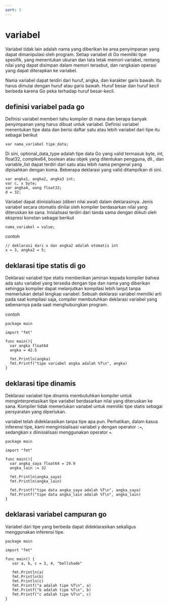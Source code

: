 ```yaml
---
sort: 3
---
```


# variabel

Variabel tidak lain adalah nama yang diberikan ke area penyimpanan yang dapat dimanipulasi oleh program. Setiap variabel di Go memiliki tipe spesifik, yang menentukan ukuran dan tata letak memori variabel, rentang nilai yang dapat disimpan dalam memori tersebut, dan rangkaian operasi yang dapat diterapkan ke variabel.

Nama variabel dapat terdiri dari huruf, angka, dan karakter garis bawah. Itu harus dimulai dengan huruf atau garis bawah. Huruf besar dan huruf kecil berbeda karena Go peka terhadap huruf besar-kecil.

## definisi variabel pada go

Definisi variabel memberi tahu kompiler di mana dan berapa banyak penyimpanan yang harus dibuat untuk variabel. Definisi variabel menentukan tipe data dan berisi daftar satu atau lebih variabel dari tipe itu sebagai berikut

```
var nama_variabel tipe_data;
```

Di sini, optional_data_type adalah tipe data Go yang valid termasuk byte, int, float32, complex64, boolean atau objek yang ditentukan pengguna, dll., dan variable_list dapat terdiri dari satu atau lebih nama pengenal yang dipisahkan dengan koma. Beberapa deklarasi yang valid ditampilkan di sini.

```
var angka1, angka2, angka3 int;
var c, x byte;
var angka4, uang float32;
d = 32;
```

Variabel dapat diinisialisasi (diberi nilai awal) dalam deklarasinya. Jenis variabel secara otomatis dinilai oleh kompiler berdasarkan nilai yang diteruskan ke sana. Inisialisasi terdiri dari tanda sama dengan diikuti oleh ekspresi konstan sebagai berikut

```
nama_variabel = value;
```

contoh

```
// deklarasi dari x dan angka2 adalah otomatis int
x = 3, angka2 = 5;
```

## deklarasi tipe statis di go

Deklarasi variabel tipe statis memberikan jaminan kepada kompiler bahwa ada satu variabel yang tersedia dengan tipe dan nama yang diberikan sehingga kompiler dapat melanjutkan kompilasi lebih lanjut tanpa memerlukan detail lengkap variabel. Sebuah deklarasi variabel memiliki arti pada saat kompilasi saja, compiler membutuhkan deklarasi variabel yang sebenarnya pada saat menghubungkan program.

contoh

```golang
package main

import "fmt"

func main(){
  var angka float64
  angka = 42.5

  fmt.Println(angka)
  fmt.Printf("tipe variabel angka adalah %T\n", angka)
}
```

## deklarasi tipe dinamis

Deklarasi variabel tipe dinamis membutuhkan kompiler untuk menginterpretasikan tipe variabel berdasarkan nilai yang diteruskan ke sana. Kompiler tidak memerlukan variabel untuk memiliki tipe statis sebagai persyaratan yang diperlukan.

variabel telah dideklarasikan tanpa tipe apa pun. Perhatikan, dalam kasus inferensi tipe, kami menginisialisasi variabel y dengan operator `:=`, sedangkan x diinisialisasi menggunakan operator `=`.

```golang
package main

import "fmt"

func main(){
  var angka_saya float64 = 29.9
  angka_lain := 32

  fmt.Println(angka_saya)
  fmt.Println(angka_lain)

  fmt.Printf("tipe data angka_saya adalah %T\n", angka_saya)
  fmt.Printf("tipe data angka_lain adalah %T\n", angka_lain)
}
```

## deklarasi variabel campuran go

Variabel dari tipe yang berbeda dapat dideklarasikan sekaligus menggunakan inferensi tipe.

```golang
package main

import "fmt"

func main() {
   var a, b, c = 3, 4, "bellshade"

   fmt.Println(a)
   fmt.Println(b)
   fmt.Println(c)
   fmt.Printf("a adalah tipe %T\n", a)
   fmt.Printf("b adalah tipe %T\n", b)
   fmt.Printf("c adalah tipe %T\n", c)
}

```
